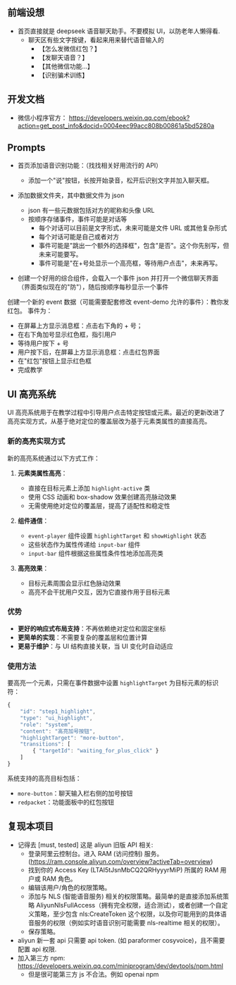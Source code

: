 ## 前端设想

- 首页直接就是 deepseek 语音聊天助手。不要模拟 UI，以防老年人懒得看.
    - 聊天区有些文字按键，看起来用来替代语音输入的
        - 【怎么发微信红包？】
        - 【发聊天语音？】
        - 【其他微信功能...】
        - 【识别骗术训练】

## 开发文档

- 微信小程序官方： https://developers.weixin.qq.com/ebook?action=get_post_info&docid=0004eec99acc808b00861a5bd5280a

## Prompts

- 首页添加语音识别功能：（找找相关好用流行的 API）
    - 添加一个"说"按钮，长按开始录音，松开后识别文字并加入聊天框。

- 添加数据文件夹，其中数据文件为 json
    - json 有一些元数据包括对方的昵称和头像 URL
    - 按顺序存储事件，事件可能是对话等
        - 每个对话可以目前是文字形式，未来可能是文件 URL 或其他复杂形式
        - 每个对话可能是自己或者对方
        - 事件可能是"跳出一个额外的选择框"，包含"是否"。这个你先别写，但未来可能要写。
        - 事件可能是"在+号处显示一个高亮框，等待用户点击"，未来再写。
- 创建一个好用的综合组件，会载入一个事件 json 并打开一个微信聊天界面（界面类似现在的"防"），随后按顺序每秒显示一个事件

创建一个新的 event 数据（可能需要配套修改 event-demo 允许的事件）：教你发红包。
事件为：
- 在屏幕上方显示消息框：点击右下角的 + 号；
- 在右下角加号显示红色框，指引用户
- 等待用户按下 + 号
- 用户按下后，在屏幕上方显示消息框：点击红包界面
- 在"红包"按钮上显示红色框
- 完成教学

## UI 高亮系统

UI 高亮系统用于在教学过程中引导用户点击特定按钮或元素。最近的更新改进了高亮实现方式，从基于绝对定位的覆盖层改为基于元素类属性的直接高亮。

### 新的高亮实现方式

新的高亮系统通过以下方式工作：

1. **元素类属性高亮**：
   - 直接在目标元素上添加 `highlight-active` 类
   - 使用 CSS 动画和 box-shadow 效果创建高亮脉动效果
   - 无需使用绝对定位的覆盖层，提高了适配性和稳定性

2. **组件通信**：
   - `event-player` 组件设置 `highlightTarget` 和 `showHighlight` 状态
   - 这些状态作为属性传递给 `input-bar` 组件
   - `input-bar` 组件根据这些属性条件性地添加高亮类

3. **高亮效果**：
   - 目标元素周围会显示红色脉动效果
   - 高亮不会干扰用户交互，因为它直接作用于目标元素

### 优势

- **更好的响应式布局支持**：不再依赖绝对定位和固定坐标
- **更简单的实现**：不需要复杂的覆盖层和位置计算
- **更易于维护**：与 UI 结构直接关联，当 UI 变化时自动适应

### 使用方法

要高亮一个元素，只需在事件数据中设置 `highlightTarget` 为目标元素的标识符：

```javascript
{
    "id": "step1_highlight",
    "type": "ui_highlight",
    "role": "system",
    "content": "高亮加号按钮",
    "highlightTarget": "more-button",
    "transitions": [
        { "targetId": "waiting_for_plus_click" }
    ]
}
```

系统支持的高亮目标包括：
- `more-button`：聊天输入栏右侧的加号按钮
- `redpacket`：功能面板中的红包按钮

## 复现本项目

- 记得去 [must, tested] 这是 aliyun 旧版 API 相关:
    - 登录阿里云控制台。进入 RAM (访问控制) 服务。(https://ram.console.aliyun.com/overview?activeTab=overview)
    - 找到你的 Access Key (LTAI5tJsnMbCQ2QRHyyyrMiP) 所属的 RAM 用户或 RAM 角色。
    - 编辑该用户/角色的权限策略。
    - 添加与 NLS (智能语音服务) 相关的权限策略。最简单的是直接添加系统策略 AliyunNlsFullAccess（拥有完全权限，适合测试），或者创建一个自定义策略，至少包含 nls:CreateToken 这个权限，以及你可能用到的具体语音服务的权限（例如实时语音识别可能需要 nls-realtime 相关的权限）。
    - 保存策略。
- aliyun 新一套 api 只需要 api token. (如 paraformer cosyvoice)，且不需要配置 api 权限.
- 加入第三方 npm: https://developers.weixin.qq.com/miniprogram/dev/devtools/npm.html
    - 但是很可能第三方 js 不合法。例如 openai npm
